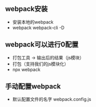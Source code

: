 ## webpack安装
- 安装本地的webpack
- webpack webpack-cli  -D

## webpack可以进行0配置
- 打包工具  -> 输出后的结果（js模块）
- 打包（支持我们的js模块化）
- npx webpack

## 手动配置webpack
- 默认配置文件的名字  webpack.config.js

